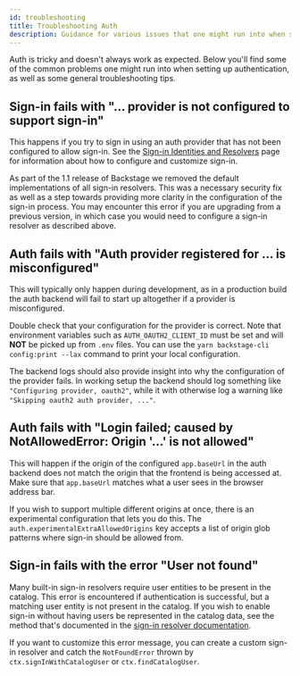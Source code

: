 ```yaml
---
id: troubleshooting
title: Troubleshooting Auth
description: Guidance for various issues that one might run into when setting up authentication
---
```


Auth is tricky and doesn't always work as expected. Below you'll find some of the common
problems one might run into when setting up authentication, as well as some general
troubleshooting tips.

## Sign-in fails with "... provider is not configured to support sign-in"

This happens if you try to sign in using an auth provider that has not been
configured to allow sign-in. See the [Sign-in Identities and Resolvers](./identity-resolver.md)
page for information about how to configure and customize sign-in.

As part of the 1.1 release of Backstage we removed the default implementations
of all sign-in resolvers. This was a necessary security fix as well as a step
towards providing more clarity in the configuration of the sign-in process.
You may encounter this error if you are upgrading from a previous version, in
which case you would need to configure a sign-in resolver as described above.

## Auth fails with "Auth provider registered for ... is misconfigured"

This will typically only happen during development, as in a production build the auth
backend will fail to start up altogether if a provider is misconfigured.

Double check that your configuration for the provider is correct. Note that environment variables
such as `AUTH_OAUTH2_CLIENT_ID` must be set and will **NOT** be picked up from `.env` files.
You can use the `yarn backstage-cli config:print --lax` command to print your local configuration.

The backend logs should also provide insight into why the configuration of the provider
fails. In working setup the backend should log something like `"Configuring provider, oauth2"`,
while it with otherwise log a warning like `"Skipping oauth2 auth provider, ..."`.

## Auth fails with "Login failed; caused by NotAllowedError: Origin '...' is not allowed"

This will happen if the origin of the configured `app.baseUrl` in the auth backend does not
match the origin that the frontend is being accessed at. Make sure that `app.baseUrl` matches
what a user sees in the browser address bar.

If you wish to support multiple different origins at once, there is an experimental configuration
that lets you do this. The `auth.experimentalExtraAllowedOrigins` key accepts a list of origin
glob patterns where sign-in should be allowed from.

## Sign-in fails with the error "User not found"

Many built-in sign-in resolvers require user entities to be present in the catalog. This
error is encountered if authentication is successful, but a matching user entity is not
present in the catalog. If you wish to enable sign-in without having users be represented
in the catalog data, see the method that's documented in the
[sign-in resolver documentation](./identity-resolver.md#sign-in-without-users-in-the-catalog).

If you want to customize this error message, you can create a custom sign-in resolver and
catch the `NotFoundError` thrown by `ctx.signInWithCatalogUser` or `ctx.findCatalogUser`.
